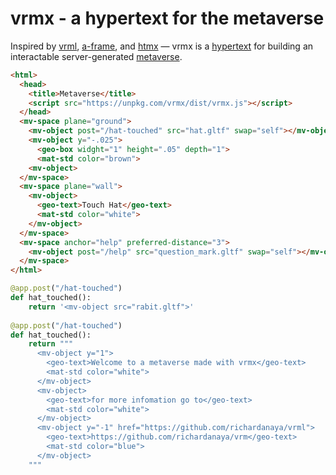 # vrmx - a hypertext for the metaverse

Inspired by [vrml](https://en.wikipedia.org/wiki/VRML), [a-frame](https://aframe.io/), and [htmx](https://htmx.org/) — vrmx is a [hypertext](https://en.wikipedia.org/wiki/Hypertext) for building an interactable server-generated [metaverse](https://en.wikipedia.org/wiki/Metaverse).

```html
<html>
  <head>
    <title>Metaverse</title>
    <script src="https://unpkg.com/vrmx/dist/vrmx.js"></script>
  </head>
  <mv-space plane="ground">
    <mv-object post="/hat-touched" src="hat.gltf" swap="self"></mv-object>
    <mv-object y="-.025">
      <geo-box widght="1" height=".05" depth="1">
      <mat-std color="brown">
    <mv-object>
  </mv-space>
  <mv-space plane="wall">
    <mv-object>
      <geo-text>Touch Hat</geo-text>
      <mat-std color="white">
    </mv-object>
  </mv-space>
  <mv-space anchor="help" preferred-distance="3">
    <mv-object post="/help" src="question_mark.gltf" swap="self"></mv-object>
  </mv-space>
</html>
```

```python
@app.post("/hat-touched")
def hat_touched():
    return '<mv-object src="rabit.gltf">'
    
@app.post("/hat-touched")
def hat_touched():
    return """
      <mv-object y="1">
        <geo-text>Welcome to a metaverse made with vrmx</geo-text>
        <mat-std color="white">
      </mv-object>
      <mv-object>
        <geo-text>for more infomation go to</geo-text>
        <mat-std color="white">
      </mv-object>
      <mv-object y="-1" href="https://github.com/richardanaya/vrml">
        <geo-text>https://github.com/richardanaya/vrm</geo-text>
        <mat-std color="blue">
      </mv-object>
    """
```
